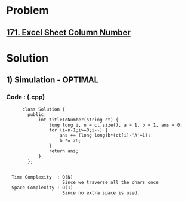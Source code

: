 # Problem

## [171. Excel Sheet Column Number](https://leetcode.com/problems/excel-sheet-column-number/)


# Solution 

## 1) Simulation - OPTIMAL

       
      
      
   ### Code : (.cpp)
    
          class Solution {
            public:
                int titleToNumber(string ct) {
                    long long i, n = ct.size(), a = 1, b = 1, ans = 0;
                    for (i=n-1;i>=0;i--) {
                        ans += (long long)b*(ct[i]-'A'+1);
                        b *= 26;
                    }
                    return ans;
                }
            };

 
      Time Complexity  : O(N) 
                         Since we traverse all the chars once
      Space Complexity : O(1)
                         Since no extra space is used.
